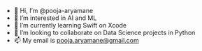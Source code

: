 - 👋 Hi, I’m @pooja-aryamane
- 👀 I’m interested in AI and ML 
- 🌱 I’m currently learning Swift on Xcode  
- 💞️ I’m looking to collaborate on Data Science projects in Python
- 📫 My email is pooja.aryamane@gmail.com

<!---
pooja-aryamane/pooja-aryamane is a ✨ special ✨ repository because its `README.md` (this file) appears on your GitHub profile.
You can click the Preview link to take a look at your changes.
--->
